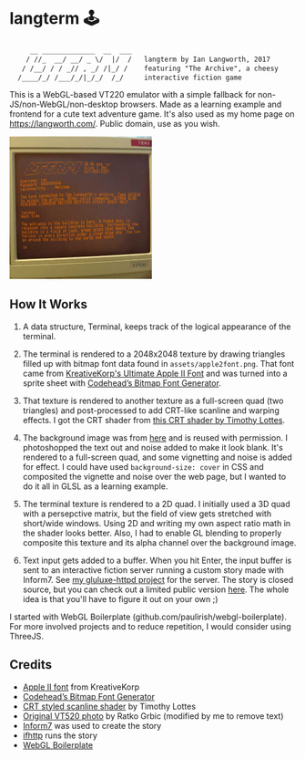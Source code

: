 # langterm 🕹️

```
     __ _____________  __  ___
    / //_  __/ __/ _ \/  |/  /   langterm by Ian Langworth, 2017
   / /__/ / / _// , _/ /|_/ /    featuring "The Archive", a cheesy
  /____/_/ /___/_/|_/_/  /_/     interactive fiction game

```

This is a WebGL-based VT220 emulator with a simple fallback for non-JS/non-WebGL/non-desktop browsers. Made as a learning example and frontend for a cute text adventure game. It's also used as my home page on https://langworth.com/. Public domain, use as you wish.

<img src="https://github.com/statico/langterm/blob/master/assets/screenshot.jpg?raw=true" width="250"/>

## How It Works

1. A data structure, Terminal, keeps track of the logical appearance of the
   terminal.

1. The terminal is rendered to a 2048x2048 texture by drawing triangles filled up with bitmap font data found in `assets/apple2font.png`. That font came from [KreativeKorp's Ultimate Apple II Font](http://www.kreativekorp.com/software/fonts/apple2.shtml) and was turned into a sprite sheet with [Codehead’s Bitmap Font Generator](http://www.codehead.co.uk/cbfg/).

1. That texture is rendered to another texture as a full-screen quad (two triangles) and post-processed to add CRT-like scanline and warping effects. I got the CRT shader from [this CRT shader by Timothy Lottes](https://www.shadertoy.com/view/XsjSzR).

1. The background image was from [here](https://goo.gl/AHU79T) and is reused with permission. I photoshopped the text out and noise added to make it look blank. It's rendered to a full-screen quad, and some vignetting and noise is added for effect. I could have used `background-size: cover` in CSS and composited the vignette and noise over the web page, but I wanted to do it all in GLSL as a learning example.

1. The terminal texture is rendered to a 2D quad. I initially used a 3D quad with a persepctive matrix, but the field of view gets stretched with short/wide windows. Using 2D and writing my own aspect ratio math in the shader looks better. Also, I had to enable GL blending to properly composite this texture and its alpha channel over the background image.

1. Text input gets added to a buffer. When you hit Enter, the input buffer is sent to an interactive fiction server running a custom story made with Inform7. See [my gluluxe-httpd project](https://github.com/statico/glulxe-httpd) for the server. The story is closed source, but you can check out a limited public version [here](https://github.com/statico/the-archive-public). The whole idea is that you'll have to figure it out on your own ;)

I started with WebGL Boilerplate (github.com/paulirish/webgl-boilerplate). For more involved projects and to reduce repetition, I would consider using ThreeJS.

## Credits

- [Apple II font](http://www.kreativekorp.com/software/fonts/apple2.shtml) from KreativeKorp
- [Codehead’s Bitmap Font Generator](http://www.codehead.co.uk/cbfg/)
- [CRT styled scanline shader](https://www.shadertoy.com/view/XsjSzR) by Timothy Lottes
- [Original VT520 photo](https://goo.gl/AHU79T) by Ratko Grbic (modified by me to remove text)
- [Inform7](http://inform7.com/) was used to create the story
- [ifhttp](https://github.com/statico/ifhttp) runs the story
- [WebGL Boilerplate](https://github.com/paulirish/webgl-boilerplate)
